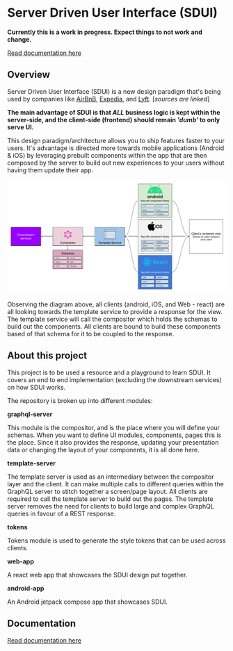# Server Driven User Interface (SDUI)

**Currently this is a work in progress. Expect things to not work and change.**

[Read documentation here](docs/README.md)

## Overview

Server Driven User Interface (SDUI) is a new design paradigm that's being used by companies like [AirBnB](https://medium.com/airbnb-engineering/a-deep-dive-into-airbnbs-server-driven-ui-system-842244c5f5), [Expedia](https://www.apollographql.com/customers/expediagroup/), and [Lyft](https://lyftmobilepodcast.libsyn.com/server-driven-ui-with-kevin-fang-jeff-hurray). [_sources are linked_]

**The main advantage of SDUI is that *ALL* business logic is kept within the server-side, and the client-side (frontend) should remain *'dumb'* to only serve UI.**

This design paradigm/architecture allows you to ship features faster to your users. It's advantage is directed more towards mobile applications (Android & iOS) by leveraging prebuilt components within the app that are then composed by the server to build out new experiences to your users without having them update their app.

![diagram showing SDUI](docs/images/SDUI.png)

Observing the diagram above, all clients (android, iOS, and Web - react) are all looking towards the template service to provide a response for the view. The template service will call the compositor which holds the schemas to build out the components. All clients are bound to build these components based of that schema for it to be coupled to the response.

## About this project

This project is to be used a resource and a playground to learn SDUI. It covers an end to end implementation (excluding the downstream services) on how SDUI works.

The repository is broken up into different modules:

**graphql-server**

This module is the compositor, and is the place where you will define your schemas. When you want to define UI modules, components, pages this is the place. Since it also provides the response, updating your presentation data or changing the layout of your components, it is all done here.

**template-server**

The template server is used as an intermediary between the compositor layer and the client. It can make multiple calls to different queries within the GraphQL server to stitch together a screen/page layout. All clients are required to call the template server to build out the pages. The template server removes the need for clients to build large and complex GraphQL queries in favour of a REST response.

**tokens**

Tokens module is used to generate the style tokens that can be used across clients.

**web-app**

A react web app that showcases the SDUI design put together.

**android-app**

An Android jetpack compose app that showcases SDUI.

## Documentation

[Read documentation here](docs/README.md)